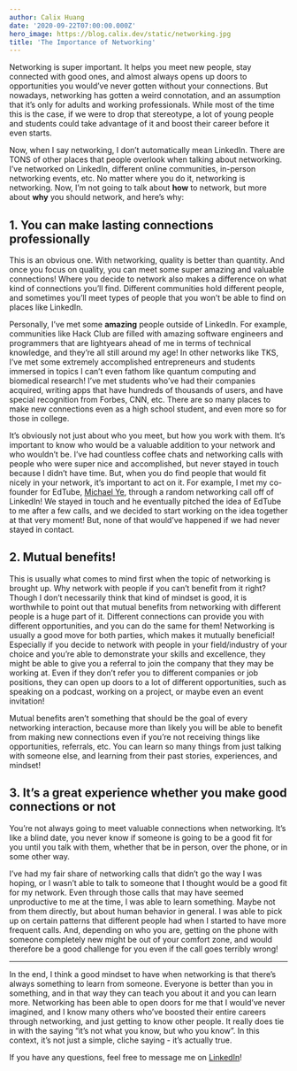 ```yaml
---
author: Calix Huang
date: '2020-09-22T07:00:00.000Z'
hero_image: https://blog.calix.dev/static/networking.jpg
title: 'The Importance of Networking'
---
```


Networking is super important. It helps you meet new people, stay connected with good ones, and almost always opens up doors to opportunities you would’ve never gotten without your connections. But nowadays, networking has gotten a weird connotation, and an assumption that it’s only for adults and working professionals. While most of the time this is the case, if we were to drop that stereotype, a lot of young people and students could take advantage of it and boost their career before it even starts.

Now, when I say networking, I don’t automatically mean LinkedIn. There are TONS of other places that people overlook when talking about networking. I’ve networked on LinkedIn, different online communities, in-person networking events, etc. No matter where you do it, networking is networking. Now, I’m not going to talk about **how** to network, but more about **why** you should network, and here’s why:

## 1. You can make lasting connections professionally
This is an obvious one. With networking, quality is better than quantity. And once you focus on quality, you can meet some super amazing and valuable connections! Where you decide to network also makes a difference on what kind of connections you’ll find. Different communities hold different people, and sometimes you’ll meet types of people that you won’t be able to find on places like LinkedIn.

Personally, I’ve met some **amazing** people outside of LinkedIn. For example, communities like Hack Club are filled with amazing software engineers and programmers that are lightyears ahead of me in terms of technical knowledge, and they’re all still around my age! In other networks like TKS, I’ve met some extremely accomplished entrepreneurs and students immersed in topics I can’t even fathom like quantum computing and biomedical research! I’ve met students who’ve had their companies acquired, writing apps that have hundreds of thousands of users, and have special recognition from Forbes, CNN, etc. There are so many places to make new connections even as a high school student, and even more so for those in college.

It’s obviously not just about who you meet, but how you work with them. It’s important to know who would be a valuable addition to your network and who wouldn’t be. I’ve had countless coffee chats and networking calls with people who were super nice and accomplished, but never stayed in touch because I didn’t have time. But, when you do find people that would fit nicely in your network, it’s important to act on it. For example, I met my co-founder for EdTube, [Michael Ye](https://www.linkedin.com/in/realmichaelye/), through a random networking call off of LinkedIn! We stayed in touch and he eventually pitched the idea of EdTube to me after a few calls, and we decided to start working on the idea together at that very moment! But, none of that would’ve happened if we had never stayed in contact.

## 2. Mutual benefits!
This is usually what comes to mind first when the topic of networking is brought up. Why network with people if you can’t benefit from it right? Though I don’t necessarily think that kind of mindset is good, it is worthwhile to point out that mutual benefits from networking with different people is a huge part of it. Different connections can provide you with different opportunities, and you can do the same for them! Networking is usually a good move for both parties, which makes it mutually beneficial! Especially if you decide to network with people in your field/industry of your choice and you’re able to demonstrate your skills and excellence, they might be able to give you a referral to join the company that they may be working at. Even if they don’t refer you to different companies or job positions, they can open up doors to a lot of different opportunities, such as speaking on a podcast, working on a project, or maybe even an event invitation!

Mutual benefits aren’t something that should be the goal of every networking interaction, because more than likely you will be able to benefit from making new connections even if you’re not receiving things like opportunities, referrals, etc. You can learn so many things from just talking with someone else, and learning from their past stories, experiences, and mindset!

## 3. It’s a great experience whether you make good connections or not
You’re not always going to meet valuable connections when networking. It’s like a blind date, you never know if someone is going to be a good fit for you until you talk with them, whether that be in person, over the phone, or in some other way.

I’ve had my fair share of networking calls that didn’t go the way I was hoping, or I wasn’t able to talk to someone that I thought would be a good fit for my network. Even through those calls that may have seemed unproductive to me at the time, I was able to learn something. Maybe not from them directly, but about human behavior in general. I was able to pick up on certain patterns that different people had when I started to have more frequent calls. And, depending on who you are, getting on the phone with someone completely new might be out of your comfort zone, and would therefore be a good challenge for you even if the call goes terribly wrong!

-----------------------

In the end, I think a good mindset to have when networking is that there’s always something to learn from someone. Everyone is better than you in something, and in that way they can teach you about it and you can learn more. Networking has been able to open doors for me that I would’ve never imagined, and I know many others who’ve boosted their entire careers through networking, and just getting to know other people. It really does tie in with the saying “it’s not what you know, but who you know”. In this context, it’s not just a simple, cliche saying - it’s actually true.

If you have any questions, feel free to message me on [LinkedIn](https://www.linkedin.com/in/calix-huang/)!
